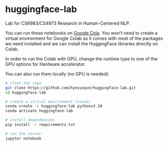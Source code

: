# huggingface-lab

Lab for CS6983/CS4973 Research in Human-Centered NLP.

You can run these notebooks on [Google Cola](https://colab.research.google.com/github/hyesunyun/huggingface-lab/blob/main/huggingface_inference.ipynb). You won't need to create a virtual environment for Google Colab as it comes with most of the packages we need installed and we can install the HuggingFace libraries directly on Colab.

In order to run the Colab with GPU, change the runtime type to one of the GPU options for Hardware accelerator.

You can also run them locally (no GPU is needed):
```bash
# clone the repo
git clone https://github.com/hyesunyun/huggingface-lab.git
cd huggingface-lab

# create a virtual environment (conda)
conda create -n huggingface-lab python=3.10
conda activate huggingface-lab

# install dependencies
pip install -r requirements.txt

# run the server
jupyter notebook
```